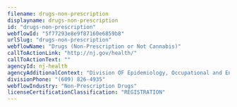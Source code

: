 ```yaml
---
filename: drugs-non-prescription
displayname: drugs-non-prescription
id: "drugs-non-prescription"
webflowId: "5f77293e8e9f87160e6859b8"
urlSlug: "drugs-non-prescription"
webflowName: "Drugs (Non-Prescription or Not Cannabis)"
callToActionLink: "http://nj.gov/health/"
callToActionText: ""
agencyId: nj-health
agencyAdditionalContext: "Division OF Epidemiology, Occupational and Environmental Health Services, Consumer Health Services"
divisionPhone: "(609) 826-4935"
webflowIndustry: "Non-Prescription Drugs"
licenseCertificationClassification: "REGISTRATION"
---
```

